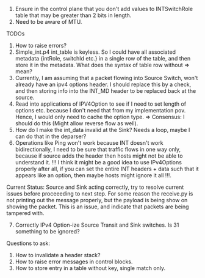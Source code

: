 1. Ensure in the control plane that you don't add values to INTSwitchRole table that may be greater than 2 bits in length.
2. Need to be aware of MTU.

TODOs
1. How to raise errors?
2. Simple_int.p4 int_table is keyless. So I could have all associated metadata {intRole, switchId etc.} in a single row of the table, and then store it in the metadata. What does the syntax of table row without => mean?
3. Currently, I am assuming that a packet flowing into Source Switch, won't already have an ipv4 options header. I should replace this by a check, and then storing info into the INT_MD header to be replaced back at the source.
4. Read into applications of IPV4Option to see if I need to set length of options etc. because I don't need that from my implementation pov. Hence, I would only need to cache the option type. => Consensus: I should do this (Might allow reverse flow as well).
5. How do I make the int_data invalid at the Sink? Needs a loop, maybe I can do that in the deparser?
6. Operations like Ping won't work because INT doesn't work bidirectionally, I need to be sure that traffic flows in one way only, because if source adds the header then hosts might not be able to understand it. !!! I think it might be a good idea to use IPv4Options properly after all, if you can set the entire INT headers + data such that it appears like an option, then maybe hosts might ignore it all !!!.

Current Status: Source and Sink acting correctly, try to resolve current issues before proceeeding to next step.
For some reason the receive.py is not printing out the message properly, but the payload is being show on showing the packet. This is an issue, and indicate that packets are being tampered with.

7. Correctly IPv4 Option-ize Source Transit and Sink switches. Is 31 something to be ignored?

Questions to ask:
1. How to invalidate a header stack?
2. How to raise error messages in control blocks.
3. How to store entry in a table without key, single match only.